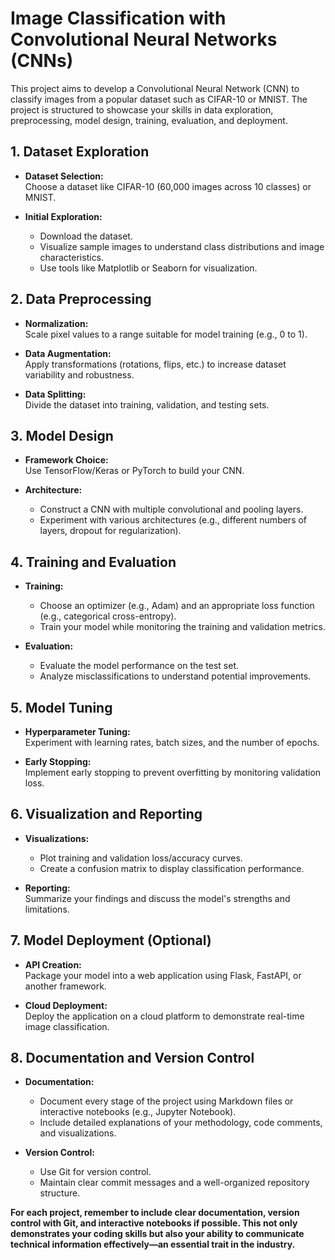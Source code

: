 # Image Classification with Convolutional Neural Networks (CNNs)

This project aims to develop a Convolutional Neural Network (CNN) to classify images from a popular dataset such as CIFAR-10 or MNIST. The project is structured to showcase your skills in data exploration, preprocessing, model design, training, evaluation, and deployment.

## 1. Dataset Exploration

- **Dataset Selection:**  
  Choose a dataset like CIFAR-10 (60,000 images across 10 classes) or MNIST.

- **Initial Exploration:**  
  - Download the dataset.
  - Visualize sample images to understand class distributions and image characteristics.
  - Use tools like Matplotlib or Seaborn for visualization.

## 2. Data Preprocessing

- **Normalization:**  
  Scale pixel values to a range suitable for model training (e.g., 0 to 1).

- **Data Augmentation:**  
  Apply transformations (rotations, flips, etc.) to increase dataset variability and robustness.

- **Data Splitting:**  
  Divide the dataset into training, validation, and testing sets.

## 3. Model Design

- **Framework Choice:**  
  Use TensorFlow/Keras or PyTorch to build your CNN.

- **Architecture:**  
  - Construct a CNN with multiple convolutional and pooling layers.
  - Experiment with various architectures (e.g., different numbers of layers, dropout for regularization).

## 4. Training and Evaluation

- **Training:**  
  - Choose an optimizer (e.g., Adam) and an appropriate loss function (e.g., categorical cross-entropy).
  - Train your model while monitoring the training and validation metrics.

- **Evaluation:**  
  - Evaluate the model performance on the test set.
  - Analyze misclassifications to understand potential improvements.

## 5. Model Tuning

- **Hyperparameter Tuning:**  
  Experiment with learning rates, batch sizes, and the number of epochs.
  
- **Early Stopping:**  
  Implement early stopping to prevent overfitting by monitoring validation loss.

## 6. Visualization and Reporting

- **Visualizations:**  
  - Plot training and validation loss/accuracy curves.
  - Create a confusion matrix to display classification performance.
  
- **Reporting:**  
  Summarize your findings and discuss the model's strengths and limitations.

## 7. Model Deployment (Optional)

- **API Creation:**  
  Package your model into a web application using Flask, FastAPI, or another framework.
  
- **Cloud Deployment:**  
  Deploy the application on a cloud platform to demonstrate real-time image classification.

## 8. Documentation and Version Control

- **Documentation:**  
  - Document every stage of the project using Markdown files or interactive notebooks (e.g., Jupyter Notebook).
  - Include detailed explanations of your methodology, code comments, and visualizations.

- **Version Control:**  
  - Use Git for version control.
  - Maintain clear commit messages and a well-organized repository structure.

**For each project, remember to include clear documentation, version control with Git, and interactive notebooks if possible. This not only demonstrates your coding skills but also your ability to communicate technical information effectively—an essential trait in the industry.**
